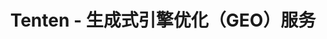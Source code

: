 ---
title: "Tenten - 生成式引擎优化（GEO）服务"
description: "通过Tenten专业的GEO服务主导AI搜索结果。在ChatGPT、Gemini和其他AI平台上优化以最大化您的可见性。"
language: "zh-cn"
hero:
  title: "主导AI搜索结果"
  subtitle: "通过专业的生成式引擎优化（GEO）为您的业务未来做好准备。当客户提问时，让您在ChatGPT、Gemini和其他AI平台上被发现。"
  ctaText: "开始主导AI搜索"
  stats:
    - number: "85%"
      label: "到2025年搜索将由AI驱动"
    - number: "3倍"
      label: "AI响应中的可见性提升"
problem:
  title: "AI搜索革命已来临"
  subtitle: "传统SEO已经不够了。您的竞争对手已经在为AI搜索引擎进行优化。"
  items:
    - title: "AI搜索正在接管"
      description: "ChatGPT、Gemini和Bing Chat正在成为新的搜索引擎。您的客户正在向AI提问，而不是使用谷歌搜索。"
    - title: "传统SEO正在失效"
      description: "AI引擎不像谷歌那样对网站进行排名。它们需要专门的优化策略来展示您的内容。"
    - title: "竞争对手领先"
      description: "早期采用者已经在获取AI搜索流量，而其他人被落在后面。不要让他们抢走您的客户。"
solution:
  title: "Tenten的GEO优势"
  subtitle: "我们是生成式引擎优化的专家。当AI引擎回答您行业的问题时，让您的品牌被特色展示。"
  items:
    - icon: "🎯"
      title: "GEO审计与分析"
      description: "深入分析AI引擎目前如何感知您的品牌。识别优化的差距和机会。"
    - icon: "🔧"
      title: "技术AI优化"
      description: "专为AI爬虫和语言模型设计的模式标记、结构化数据和技术SEO。"
    - icon: "📝"
      title: "AI优化内容"
      description: "回答AI引擎优先考虑问题的长篇（1500-3000字）权威建设内容。"
    - icon: "📊"
      title: "性能跟踪"
      description: "通过详细的月度报告监控您在ChatGPT、Gemini、Claude和其他AI平台上的可见性。"
    - icon: "🚀"
      title: "权威建设"
      description: "在AI驱动的搜索结果中建立您专业知识的战略性品牌提及和引用。"
    - icon: "💬"
      title: "专属支持"
      description: "专业GEO专家可优化您的策略并响应算法变化。"
pricing:
  title: "选择您的GEO套餐"
  subtitle: "通过我们经过验证的GEO策略投资您的AI搜索未来"
  plans:
    - name: "标准GEO"
      price: "$2,390"
      period: "/月"
      featured: false
      features:
        - "✓ GEO审计"
        - "✓ 技术SEO"
        - "✓ GEO分析报告"
        - "✓ 关键词矩阵"
        - "✓ 8篇长篇文章（1500-3000字）"
        - "✓ 月度报告"
      ctaText: "开始使用"
    - name: "高级GEO"
      price: "$5,290"
      period: "/月"
      featured: true
      badge: "最受欢迎"
      features:
        - "✓ 标准版所有功能"
        - "✓ 30篇长篇文章（1500-3000字）"
        - "✓ 专属沟通渠道"
        - "✓ 12小时内支持票据回复"
        - "✓ 双周报告"
        - "✓ 优先AI平台优化"
      ctaText: "开始主导"
socialProof:
  title: "受到前瞻性品牌信赖"
  subtitle: "加入在AI搜索时代已经获胜的公司"
  stats:
    - number: "500+"
      label: "AI搜索查询优化"
    - number: "150%"
      label: "平均可见性提升"
    - number: "24/7"
      label: "AI平台监控"
finalCta:
  title: "不要在AI搜索革命中落后"
  subtitle: "您的竞争对手已经在为AI搜索进行优化。您等待的每一天都是因AI驱动结果而失去的潜在客户。"
  ctaText: "今天开始您的GEO策略"
footer:
  tagline: "引领AI搜索优化的未来"
  contactText: "联系我们"
---